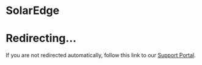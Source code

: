 # SolarEdge

<head>
  <meta httpEquiv="refresh" content="0; url=https://support.sourceful.energy/article/28-configure-modbus-tcp-solaredge" />
</head>

# Redirecting...

If you are not redirected automatically, follow this link to our [Support Portal](https://support.sourceful.energy/article/28-configure-modbus-tcp-solaredge).